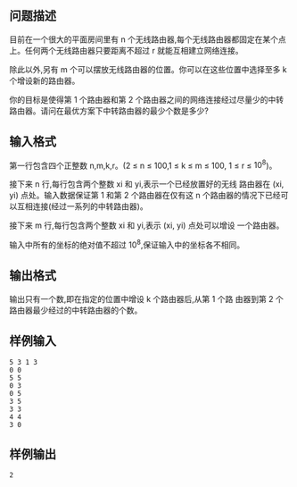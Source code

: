 ## 问题描述

	

目前在一个很大的平面房间里有 n 个无线路由器,每个无线路由器都固定在某个点上。任何两个无线路由器只要距离不超过 r 就能互相建立网络连接。

除此以外,另有 m 个可以摆放无线路由器的位置。你可以在这些位置中选择至多 k 个增设新的路由器。

你的目标是使得第 1 个路由器和第 2 个路由器之间的网络连接经过尽量少的中转路由器。请问在最优方案下中转路由器的最少个数是多少?

	

## 输入格式

	

第一行包含四个正整数 n,m,k,r。(2 ≤ n ≤ 100,1 ≤ k ≤ m ≤ 100, 1 ≤ r ≤ $10^8$)。

接下来 n 行,每行包含两个整数 xi 和 yi,表示一个已经放置好的无线 路由器在 (xi, yi) 点处。输入数据保证第 1 和第 2 个路由器在仅有这 n 个路由器的情况下已经可以互相连接(经过一系列的中转路由器)。

接下来 m 行,每行包含两个整数 xi 和 yi,表示 (xi, yi) 点处可以增设 一个路由器。

输入中所有的坐标的绝对值不超过 $10^8$,保证输入中的坐标各不相同。

	

## 输出格式

	

输出只有一个数,即在指定的位置中增设 k 个路由器后,从第 1 个路 由器到第 2 个路由器最少经过的中转路由器的个数。

	

## 样例输入

```
5 3 1 3
0 0
5 5
0 3
0 5
3 5
3 3
4 4
3 0
```

## 样例输出

```
2
```